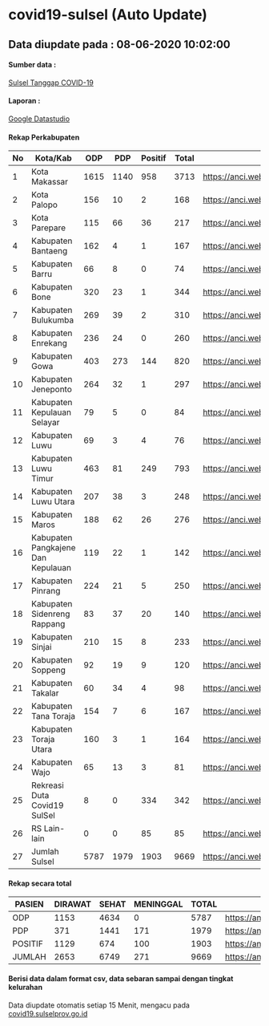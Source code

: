 
# covid19-sulsel (Auto Update)

## Data diupdate pada : 08-06-2020 10:02:00

#### Sumber data :
[Sulsel Tanggap COVID-19](https://covid19.sulselprov.go.id)

#### Laporan :
[Google Datastudio](https://datastudio.google.com/s/jythWGc1j4w)

#### Rekap Perkabupaten 
|No|Kota/Kab|ODP|PDP|Positif|Total|Link|
| --- | --- | --- | --- | --- | --- | --- |
|1|Kota Makassar|1615|1140|958|3713|https://anci.web.id/cor/kota_makassar|
|2|Kota Palopo|156|10|2|168|https://anci.web.id/cor/kota_palopo|
|3|Kota Parepare|115|66|36|217|https://anci.web.id/cor/kota_parepare|
|4|Kabupaten Bantaeng|162|4|1|167|https://anci.web.id/cor/kabupaten_bantaeng|
|5|Kabupaten Barru|66|8|0|74|https://anci.web.id/cor/kabupaten_barru|
|6|Kabupaten Bone|320|23|1|344|https://anci.web.id/cor/kabupaten_bone|
|7|Kabupaten Bulukumba|269|39|2|310|https://anci.web.id/cor/kabupaten_bulukumba|
|8|Kabupaten Enrekang|236|24|0|260|https://anci.web.id/cor/kabupaten_enrekang|
|9|Kabupaten Gowa|403|273|144|820|https://anci.web.id/cor/kabupaten_gowa|
|10|Kabupaten Jeneponto|264|32|1|297|https://anci.web.id/cor/kabupaten_jeneponto|
|11|Kabupaten Kepulauan Selayar|79|5|0|84|https://anci.web.id/cor/kabupaten_kepulauan_selayar|
|12|Kabupaten Luwu|69|3|4|76|https://anci.web.id/cor/kabupaten_luwu|
|13|Kabupaten Luwu Timur|463|81|249|793|https://anci.web.id/cor/kabupaten_luwu_timur|
|14|Kabupaten Luwu Utara|207|38|3|248|https://anci.web.id/cor/kabupaten_luwu_utara|
|15|Kabupaten Maros|188|62|26|276|https://anci.web.id/cor/kabupaten_maros|
|16|Kabupaten Pangkajene Dan Kepulauan|119|22|1|142|https://anci.web.id/cor/kabupaten_pangkajene_dan_kepulauan|
|17|Kabupaten Pinrang|224|21|5|250|https://anci.web.id/cor/kabupaten_pinrang|
|18|Kabupaten Sidenreng Rappang|83|37|20|140|https://anci.web.id/cor/kabupaten_sidenreng_rappang|
|19|Kabupaten Sinjai|210|15|8|233|https://anci.web.id/cor/kabupaten_sinjai|
|20|Kabupaten Soppeng|92|19|9|120|https://anci.web.id/cor/kabupaten_soppeng|
|21|Kabupaten Takalar|60|34|4|98|https://anci.web.id/cor/kabupaten_takalar|
|22|Kabupaten Tana Toraja|154|7|6|167|https://anci.web.id/cor/kabupaten_tana_toraja|
|23|Kabupaten Toraja Utara|160|3|1|164|https://anci.web.id/cor/kabupaten_toraja_utara|
|24|Kabupaten Wajo|65|13|3|81|https://anci.web.id/cor/kabupaten_wajo|
|25|Rekreasi Duta Covid19 SulSel|8|0|334|342|https://anci.web.id/cor/rekreasi_duta_covid19_sulsel|
|26|RS Lain-lain|0|0|85|85|https://anci.web.id/cor/rs_lain-lain|
|27|Jumlah Sulsel|5787|1979|1903|9669|https://anci.web.id/cor/jumlah_sulsel|

#### Rekap secara total

| PASIEN | DIRAWAT | SEHAT | MENINGGAL | TOTAL | LINK |
| ---- | -------- | ---- | ---- |  ---- | ---- |
| ODP | 1153 | 4634 | 0 | 5787 | https://anci.web.id/cor/odp_detail.html |
| PDP | 371 | 1441 | 171 | 1979 | https://anci.web.id/cor/pdp_detail.html |
| POSITIF | 1129 | 674 | 100 | 1903 | https://anci.web.id/cor/positif_detail.html |
| JUMLAH | 2653 | 6749 | 271 | 9669 | https://anci.web.id/cor/jumlah_sulsel/ |

 
#### Berisi data dalam format csv, data sebaran sampai dengan tingkat kelurahan

Data diupdate otomatis setiap 15 Menit, mengacu pada [covid19.sulselprov.go.id](https://covid19.sulselprov.go.id)

